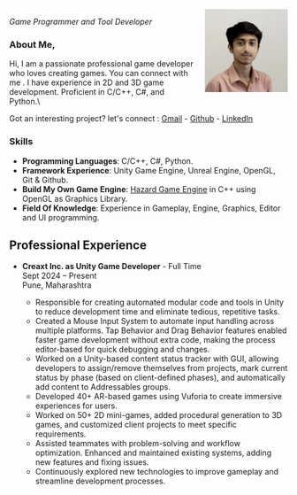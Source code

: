 <style>
.float-right {
  float: right;
  width: 150px;
  margin-left: 15px;
  margin-bottom: 10px;
}
</style>

<img src="assets\images\profile_image.jpeg" alt="Profile Image" class="float-right">

*Game Programmer and Tool Developer*

### About Me,

Hi, I am a passionate professional game developer who loves creating games. You can connect with me . I have experience in 2D and 3D game development. Proficient in C/C++, C#, and Python.\

Got an interesting project? let's connect : [Gmail](mailto:gamedev.abhijit@gmail.com) - [Github](https://github.com/gamdevAbhi) - [LinkedIn](https://linkedin.com/in/abhijit-biswas-dev)

### Skills

- **Programming Languages**: C/C++, C#, Python.
- **Framework Experience**: Unity Game Engine, Unreal Engine, OpenGL, Git & Github.
- **Build My Own Game Engine**: [Hazard Game Engine](https://github.com/gamdevAbhi/Hazard-Game-Engine) in C++ using OpenGL as Graphics Library.
- **Field Of Knowledge**: Experience in Gameplay, Engine, Graphics, Editor and UI programming.

## Professional Experience

- **Creaxt Inc. as Unity Game Developer** - Full Time  
  Sept 2024 – Present  
  Pune, Maharashtra

  - Responsible for creating automated modular code and tools in Unity to reduce development time and eliminate tedious, repetitive tasks.
  - Created a Mouse Input System to automate input handling across multiple platforms. Tap Behavior and Drag Behavior features enabled faster game development without extra code, making the process editor-based for quick debugging and changes.
  - Worked on a Unity-based content status tracker with GUI, allowing developers to assign/remove themselves from projects, mark current status by phase (based on client-defined phases), and automatically add content to Addressables groups.
  - Developed 40+ AR-based games using Vuforia to create immersive experiences for users.
  - Worked on 50+ 2D mini-games, added procedural generation to 3D games, and customized client projects to meet specific requirements.
  - Assisted teammates with problem-solving and workflow optimization. Enhanced and maintained existing systems, adding new features and fixing issues.
  - Continuously explored new technologies to improve gameplay and streamline development processes.
